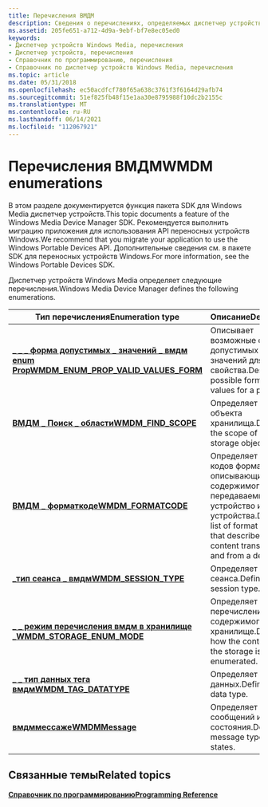 ```yaml
---
title: Перечисления ВМДМ
description: Сведения о перечислениях, определяемых диспетчер устройств Windows Media, таких как WMDM_ENUM_PROP_VALID_VALUES_FORM и WMDM_FIND_SCOPE.
ms.assetid: 205fe651-a712-4d9a-9ebf-bf7e8ec05ed0
keywords:
- Диспетчер устройств Windows Media, перечисления
- Диспетчер устройств, перечисления
- Справочник по программированию, перечисления
- Справочник по диспетчер устройств Windows Media, перечисления
ms.topic: article
ms.date: 05/31/2018
ms.openlocfilehash: ec50acdfcf780f65a638c3761f3f6164d29afb74
ms.sourcegitcommit: 51ef825fb48f15e1aa30e8795988f10dc2b2155c
ms.translationtype: MT
ms.contentlocale: ru-RU
ms.lasthandoff: 06/14/2021
ms.locfileid: "112067921"
---
```

# <a name="wmdm-enumerations"></a><span data-ttu-id="e6307-107">Перечисления ВМДМ</span><span class="sxs-lookup"><span data-stu-id="e6307-107">WMDM enumerations</span></span>

<span data-ttu-id="e6307-108">В этом разделе документируется функция пакета SDK для Windows Media диспетчер устройств.</span><span class="sxs-lookup"><span data-stu-id="e6307-108">This topic documents a feature of the Windows Media Device Manager SDK.</span></span> <span data-ttu-id="e6307-109">Рекомендуется выполнить миграцию приложения для использования API переносных устройств Windows.</span><span class="sxs-lookup"><span data-stu-id="e6307-109">We recommend that you migrate your application to use the Windows Portable Devices API.</span></span> <span data-ttu-id="e6307-110">Дополнительные сведения см. в пакете SDK для переносных устройств Windows.</span><span class="sxs-lookup"><span data-stu-id="e6307-110">For more information, see the Windows Portable Devices SDK.</span></span>

<span data-ttu-id="e6307-111">Диспетчер устройств Windows Media определяет следующие перечисления.</span><span class="sxs-lookup"><span data-stu-id="e6307-111">Windows Media Device Manager defines the following enumerations.</span></span>



| <span data-ttu-id="e6307-112">Тип перечисления</span><span class="sxs-lookup"><span data-stu-id="e6307-112">Enumeration type</span></span>                                                                  | <span data-ttu-id="e6307-113">Описание</span><span class="sxs-lookup"><span data-stu-id="e6307-113">Description</span></span>                                                                                     |
|-----------------------------------------------------------------------------------|-------------------------------------------------------------------------------------------------|
| [<span data-ttu-id="e6307-114">**\_ \_ \_ форма допустимых \_ значений \_ вмдм enum Prop**</span><span class="sxs-lookup"><span data-stu-id="e6307-114">**WMDM\_ENUM\_PROP\_VALID\_VALUES\_FORM**</span></span>](wmdm-enum-prop-valid-values-form.md) | <span data-ttu-id="e6307-115">Описывает возможные формы допустимых значений для свойства.</span><span class="sxs-lookup"><span data-stu-id="e6307-115">Describes possible forms of valid values for a property.</span></span>                                        |
| [<span data-ttu-id="e6307-116">**ВМДМ \_ Поиск \_ области**</span><span class="sxs-lookup"><span data-stu-id="e6307-116">**WMDM\_FIND\_SCOPE**</span></span>](wmdm-find-scope.md)                                      | <span data-ttu-id="e6307-117">Определяет область объекта хранилища.</span><span class="sxs-lookup"><span data-stu-id="e6307-117">Defines the scope of the storage object.</span></span>                                                        |
| [<span data-ttu-id="e6307-118">**ВМДМ \_ форматкоде**</span><span class="sxs-lookup"><span data-stu-id="e6307-118">**WMDM\_FORMATCODE**</span></span>](wmdm-formatcode.md)                                       | <span data-ttu-id="e6307-119">Определяет список кодов форматов, описывающих типы содержимого, передаваемые на устройство и с устройства.</span><span class="sxs-lookup"><span data-stu-id="e6307-119">Defines a list of format codes that describe types of content transferred to and from a device.</span></span> |
| [<span data-ttu-id="e6307-120">**\_тип сеанса \_ вмдм**</span><span class="sxs-lookup"><span data-stu-id="e6307-120">**WMDM\_SESSION\_TYPE**</span></span>](wmdm-session-type.md)                                  | <span data-ttu-id="e6307-121">Определяет тип сеанса.</span><span class="sxs-lookup"><span data-stu-id="e6307-121">Defines the session type.</span></span>                                                                       |
| [<span data-ttu-id="e6307-122">**\_ \_ режим перечисления вмдм в хранилище \_**</span><span class="sxs-lookup"><span data-stu-id="e6307-122">**WMDM\_STORAGE\_ENUM\_MODE**</span></span>](wmdm-storage-enum-mode.md)                       | <span data-ttu-id="e6307-123">Определяет способ перечисления содержимого в хранилище.</span><span class="sxs-lookup"><span data-stu-id="e6307-123">Defines how the content on the storage is to be enumerated.</span></span>                                     |
| [<span data-ttu-id="e6307-124">**\_ \_ тип данных тега вмдм**</span><span class="sxs-lookup"><span data-stu-id="e6307-124">**WMDM\_TAG\_DATATYPE**</span></span>](wmdm-tag-datatype.md)                                  | <span data-ttu-id="e6307-125">Определяет тип данных.</span><span class="sxs-lookup"><span data-stu-id="e6307-125">Defines a data type.</span></span>                                                                            |
| [<span data-ttu-id="e6307-126">**вмдммессаже**</span><span class="sxs-lookup"><span data-stu-id="e6307-126">**WMDMMessage**</span></span>](wmdmmessage.md)                                                | <span data-ttu-id="e6307-127">Определяет типы сообщений и состояния.</span><span class="sxs-lookup"><span data-stu-id="e6307-127">Defines message types and states.</span></span>                                                               |



 

## <a name="related-topics"></a><span data-ttu-id="e6307-128">Связанные темы</span><span class="sxs-lookup"><span data-stu-id="e6307-128">Related topics</span></span>

<dl> <dt>

[<span data-ttu-id="e6307-129">**Справочник по программированию**</span><span class="sxs-lookup"><span data-stu-id="e6307-129">**Programming Reference**</span></span>](programming-reference.md)
</dt> </dl>

 

 




